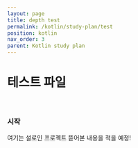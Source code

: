 ```yaml
---
layout: page
title: depth test
permalink: /kotlin/study-plan/test
position: kotlin
nav_order: 3
parent: Kotlin study plan
---
```


# 테스트 파일
<br />

### 시작

여기는 설로인 프로젝트 뜯어본 내용을 적을 예정!

<br/>

